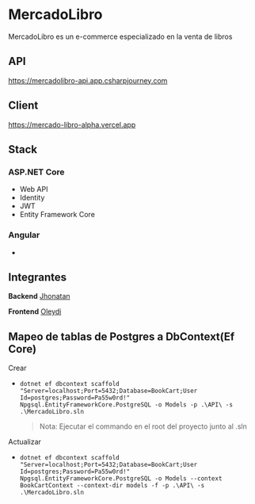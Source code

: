 # MercadoLibro
MercadoLibro es un e-commerce especializado en la venta de libros

## API
https://mercadolibro-api.app.csharpjourney.com
## Client
https://mercado-libro-alpha.vercel.app

## Stack 
### ASP.NET Core
- Web API
- Identity
- JWT
- Entity Framework Core

### Angular
- 
## Integrantes
**Backend** [Jhonatan](https://github.com/Jhonatan1599)

**Frontend** [Oleydi](https://github.com/oleydi1234)

## Mapeo de tablas de Postgres a DbContext(Ef Core)
Crear 
- `dotnet ef dbcontext scaffold "Server=localhost;Port=5432;Database=BookCart;User Id=postgres;Password=Pa55w0rd!" Npgsql.EntityFrameworkCore.PostgreSQL -o Models -p .\API\ -s .\MercadoLibro.sln`
  >Nota: Ejecutar el commando en el root del proyecto junto al .sln
  
Actualizar
- `dotnet ef dbcontext scaffold "Server=localhost;Port=5432;Database=BookCart;User Id=postgres;Password=Pa55w0rd!" Npgsql.EntityFrameworkCore.PostgreSQL -o Models --context BookCartContext --context-dir models -f -p .\API\ -s .\MercadoLibro.sln`
